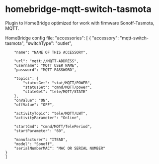 # homebridge-mqtt-switch-tasmota
Plugin to HomeBridge optimized for work with firmware Sonoff-Tasmota, MQTT.

HomeBridge config file:
"accessories": [
    {
		"accessory": "mqtt-switch-tasmota",
		"switchType": "outlet",
		
		"name": "NAME OF THIS ACCESSORY",
		
		"url": "mqtt://MQTT-ADDRESS",
		"username": "MQTT USER NAME",
		"password": "MQTT PASSWORD",
		
		"topics": {
			"statusGet": "stat/MQTT/POWER",
			"statusSet": "cmnd/MQTT/power",
			"stateGet": "tele/MQTT/STATE"
		},
		"onValue": "ON",
		"offValue": "OFF",
		
		"activityTopic": "tele/MQTT/LWT",
        "activityParameter": "Online",
        
		"startCmd": "cmnd/MQTT/TelePeriod",
		"startParameter": "60",

		"manufacturer": "ITEAD",
		"model": "Sonoff",
		"serialNumberMAC": "MAC OR SERIAL NUMBER"
	}
	]